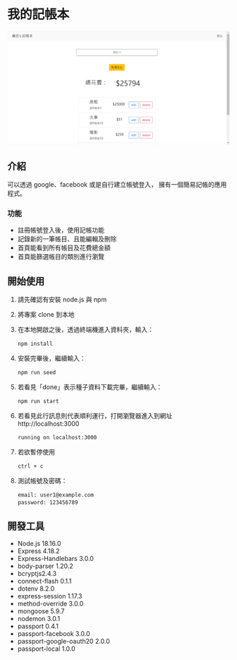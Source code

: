 # 我的記帳本

![Index page about Restaurant List](./public/S3.expense_tracker.PNG)

## 介紹

可以透過 google、facebook 或是自行建立帳號登入，
擁有一個簡易記帳的應用程式。

### 功能

- 註冊帳號登入後，使用記帳功能
- 記錄新的一筆帳目、且能編輯及刪除
- 首頁能看到所有帳目及花費總金額
- 首頁能篩選帳目的類別進行瀏覽

## 開始使用

1. 請先確認有安裝 node.js 與 npm
2. 將專案 clone 到本地
3. 在本地開啟之後，透過終端機進入資料夾，輸入：

   ```bash
   npm install
   ```

4. 安裝完畢後，繼續輸入：

   ```bash
   npm run seed
   ```

5. 若看見「done」表示種子資料下載完畢，繼續輸入：

   ```bash
   npm run start
   ```

6. 若看見此行訊息則代表順利運行，打開瀏覽器進入到網址 http://localhost:3000

   ```bash
   running on localhost:3000
   ```

7. 若欲暫停使用

   ```bash
   ctrl + c
   ```

8. 測試帳號及密碼：
   ```bash
   email: user1@example.com
   password: 123456789
   ```

## 開發工具

- Node.js 18.16.0
- Express 4.18.2
- Express-Handlebars 3.0.0
- body-parser 1.20.2
- bcryptjs2.4.3
- connect-flash 0.1.1
- dotenv 8.2.0
- express-session 1.17.3
- method-override 3.0.0
- mongoose 5.9.7
- nodemon 3.0.1
- passport 0.4.1
- passport-facebook 3.0.0
- passport-google-oauth20 2.0.0
- passport-local 1.0.0
